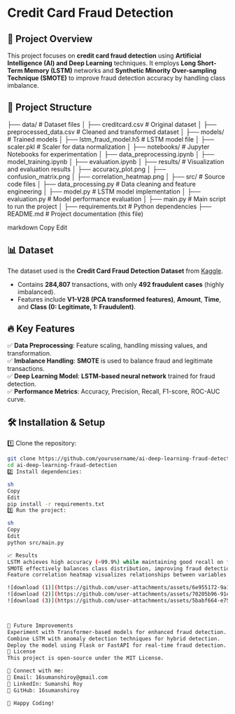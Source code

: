 # Credit Card Fraud Detection  

## 📌 Project Overview  
This project focuses on **credit card fraud detection** using **Artificial Intelligence (AI) and Deep Learning** techniques. It employs **Long Short-Term Memory (LSTM)** networks and **Synthetic Minority Over-sampling Technique (SMOTE)** to improve fraud detection accuracy by handling class imbalance.  

## 📂 Project Structure  
├── data/ # Dataset files │ ├── creditcard.csv # Original dataset │ ├── preprocessed_data.csv # Cleaned and transformed dataset │ ├── models/ # Trained models │ ├── lstm_fraud_model.h5 # LSTM model file │ ├── scaler.pkl # Scaler for data normalization │ ├── notebooks/ # Jupyter Notebooks for experimentation │ ├── data_preprocessing.ipynb │ ├── model_training.ipynb │ ├── evaluation.ipynb │ ├── results/ # Visualization and evaluation results │ ├── accuracy_plot.png │ ├── confusion_matrix.png │ ├── correlation_heatmap.png │ ├── src/ # Source code files │ ├── data_processing.py # Data cleaning and feature engineering │ ├── model.py # LSTM model implementation │ ├── evaluation.py # Model performance evaluation │ ├── main.py # Main script to run the project │ ├── requirements.txt # Python dependencies ├── README.md # Project documentation (this file)

markdown
Copy
Edit

## 📊 Dataset  
The dataset used is the **Credit Card Fraud Detection Dataset** from [Kaggle](https://www.kaggle.com/mlg-ulb/creditcardfraud).  
- Contains **284,807** transactions, with only **492 fraudulent cases** (highly imbalanced).  
- Features include **V1-V28 (PCA transformed features)**, **Amount**, **Time**, and **Class (0: Legitimate, 1: Fraudulent)**.  

## 🔥 Key Features  
✅ **Data Preprocessing**: Feature scaling, handling missing values, and transformation.  
✅ **Imbalance Handling**: **SMOTE** is used to balance fraud and legitimate transactions.  
✅ **Deep Learning Model**: **LSTM-based neural network** trained for fraud detection.  
✅ **Performance Metrics**: Accuracy, Precision, Recall, F1-score, ROC-AUC curve.  

## 🛠 Installation & Setup  
1️⃣ Clone the repository:  
```sh
git clone https://github.com/yourusername/ai-deep-learning-fraud-detection.git
cd ai-deep-learning-fraud-detection
2️⃣ Install dependencies:

sh
Copy
Edit
pip install -r requirements.txt
3️⃣ Run the project:

sh
Copy
Edit
python src/main.py

📈 Results
LSTM achieves high accuracy (~99.9%) while maintaining good recall on fraud cases.
SMOTE effectively balances class distribution, improving fraud detection performance.
Feature correlation heatmap visualizes relationships between variables.

![download (1)](https://github.com/user-attachments/assets/6e955172-9a10-4506-bacd-9818d3004172)
![download (2)](https://github.com/user-attachments/assets/70205b96-91e6-4537-b3de-1aa196a3f6fc)
![download (3)](https://github.com/user-attachments/assets/5babf664-e757-44a6-925f-fe1a8ff38400)



🤖 Future Improvements
Experiment with Transformer-based models for enhanced fraud detection.
Combine LSTM with anomaly detection techniques for hybrid detection.
Deploy the model using Flask or FastAPI for real-time fraud detection.
📄 License
This project is open-source under the MIT License.

📌 Connect with me:
📧 Email: 16sumanshiroy@gmail.com
🔗 LinkedIn: Sumanshi Roy
🐍 GitHub: 16sumanshiroy

🚀 Happy Coding!

